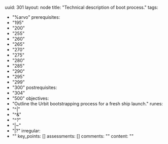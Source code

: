 uuid: 301
layout: node
title: "Technical description of boot process."
tags:
 - "%arvo"
prerequisites:
  - "195"
  - "200"
  - "255"
  - "260"
  - "265"
  - "270"
  - "275"
  - "280"
  - "285"
  - "290"
  - "295"
  - "299"
  - "300"
postrequisites:
  - "304"
  - "500"
objectives:
  - "Outline the Urbit bootstrapping process for a fresh ship launch."
runes:
  - "^|"
  - "^&"
  - "^?"
  - "|~"
  - "|?"
irregular:
  - ""
key_points: []
assessments: []
comments: ""
content: ""